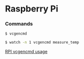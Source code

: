 # Raspberry Pi

### Commands
```bash
$ vcgencmd
```
```bash
$ watch -n 1 vcgencmd measure_temp
```
[RPI vcgencmd usage](https://elinux.org/RPI_vcgencmd_usage)
